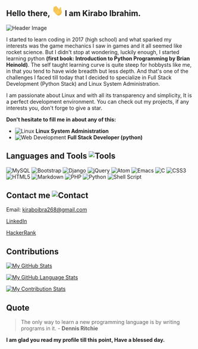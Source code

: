 ## Hello there, <img src="https://raw.githubusercontent.com/ABSphreak/ABSphreak/master/gifs/Hi.gif" alt="waving hand" width="30" height="30"/> I am Kirabo Ibrahim.

<img src="https://kinsta.com/wp-content/uploads/2021/07/how-to-become-a-web-developer-1024x512.jpg" width="800" height="300" alt="Header Image" />

I started to learn coding in 2017 (high school) and what sparked my interests was the game mechanics I saw in games and it all seemed like rocket science. But I didn't stop at wondering,
luckily enough, I started learning python **(first book: Introduction to Python Programming by Brian Heinold)**. The self taught learning curve is quite steep for hobbysts like me, in that you tend to have wide breadth but less depth. 
And that's one of the challenges I faced till today that I decided to specialize in Full Stack Development (Python Stack) and Linux System Administration.

I am passionate about Linux and with all its transparency and simplicity, It is a perfect development environment.
You can check out my projects, if any interests  you, don't forge to give a star.

**Don't hesitate to fill me in about any of this:**

* <img src="https://d33wubrfki0l68.cloudfront.net/e7ed9fe4bafe46e275c807d63591f85f9ab246ba/e2d28/assets/images/tux.png" width="20" height="20" alt="Linux"> **Linux System Administration**
* <img src="https://github.githubassets.com/images/icons/emoji/unicode/1f469-1f4bb.png" width="20" height="20" alt="Web Development"> **Full Stack Developer (python)**

## Languages and Tools <img src="https://github.githubassets.com/images/icons/emoji/unicode/1f469-1f4bb.png" width="20" height="20" alt="Tools" />

![MySQL](https://img.shields.io/badge/mysql-%2300f.svg?style=for-the-badge&logo=mysql&logoColor=white) ![Bootstrap](https://img.shields.io/badge/bootstrap-%23563D7C.svg?style=for-the-badge&logo=bootstrap&logoColor=white) ![Django](https://img.shields.io/badge/django-%23092E20.svg?style=for-the-badge&logo=django&logoColor=white) ![jQuery](https://img.shields.io/badge/jquery-%230769AD.svg?style=for-the-badge&logo=jquery&logoColor=white) ![Atom](https://img.shields.io/badge/Atom-%2366595C.svg?style=for-the-badge&logo=atom&logoColor=white) ![Emacs](https://img.shields.io/badge/Emacs-%237F5AB6.svg?&style=for-the-badge&logo=gnu-emacs&logoColor=white) ![C](https://img.shields.io/badge/c-%2300599C.svg?style=for-the-badge&logo=c&logoColor=white) ![CSS3](https://img.shields.io/badge/css3-%231572B6.svg?style=for-the-badge&logo=css3&logoColor=white) ![HTML5](https://img.shields.io/badge/html5-%23E34F26.svg?style=for-the-badge&logo=html5&logoColor=white) ![Markdown](https://img.shields.io/badge/markdown-%23000000.svg?style=for-the-badge&logo=markdown&logoColor=white) ![PHP](https://img.shields.io/badge/php-%23777BB4.svg?style=for-the-badge&logo=php&logoColor=white) ![Python](https://img.shields.io/badge/python-3670A0?style=for-the-badge&logo=python&logoColor=ffdd54) ![Shell Script](https://img.shields.io/badge/shell_script-%23121011.svg?style=for-the-badge&logo=gnu-bash&logoColor=white)

## Contact me <img src="https://github.githubassets.com/images/icons/emoji/unicode/1f30f.png" width="20" height="20" alt="Contact">

Email: <kiraboibra268@gmail.com>

[LinkedIn](https://www.linkedin.com/in/kirabo-ibrahim-b141121b5)

[HackerRank](https://www.hackerrank.com/kiraboibra268)

## Contributions

[![My GitHub Stats](https://github-readme-stats.vercel.app/api/?username=kiraboibrahim&count_private=true&theme=react&showicons=true)]()

[![My GitHub Language Stats](https://github-readme-stats.vercel.app/api/top-langs/?username=kiraboibrahim&langs_count=5&theme=react)]()

[![My Contribution Stats](https://github-contribution-stats.vercel.app/api/?username=kiraboibrahim)](https://github.com/kiraboibrahim/github-contribution-stats/)

## Quote 

> The only way to learn a new programming language is by writing programs in it. - **Dennis Ritchie**

**I am glad you read my profile till this point, Have a blessed day.**


